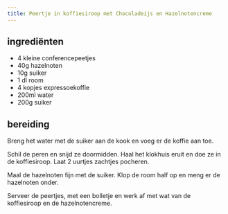```yaml
---
title: Peertje in koffiesiroop met Chocoladeijs en Hazelnotencreme
---
```


## ingrediënten
* 4 kleine conferencepeetjes
* 40g hazelnoten
* 10g suiker
* 1 dl room
* 4 kopjes expressoekoffie
* 200ml water
* 200g suiker

## bereiding

Breng het water met de suiker aan de kook en voeg er de koffie aan toe.

Schil de peren en snijd ze doormidden. Haal het klokhuis eruit en doe ze in de koffiesiroop. Laat 2 uurtjes zachtjes pocheren.

Maal de hazelnoten fijn met de suiker. Klop de room half op en meng er de hazelnoten onder.

Serveer de peertjes, met een bolletje  en werk af met wat van de koffiesiroop en de hazelnotencreme.


